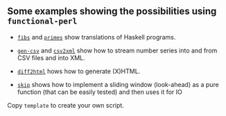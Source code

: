 ## Some examples showing the possibilities using `functional-perl`

* [`fibs`](fibs) and [`primes`](primes) show translations of Haskell programs.

* [`gen-csv`](gen-csv) and [`csv2xml`](csv2xml) show how to stream
  number series into and from CSV files and into XML.

* [`diff2html`](diff2html) hows how to generate (X)HTML.

* [`skip`](skip) shows how to implement a sliding window (look-ahead) as a
  pure function (that can be easily tested) and then uses it for IO

Copy `template` to create your own script.
